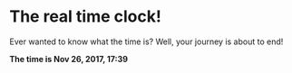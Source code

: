# The real time clock!

Ever wanted to know what the time is? Well, your journey is about to end!

**The time is Nov 26, 2017, 17:39**